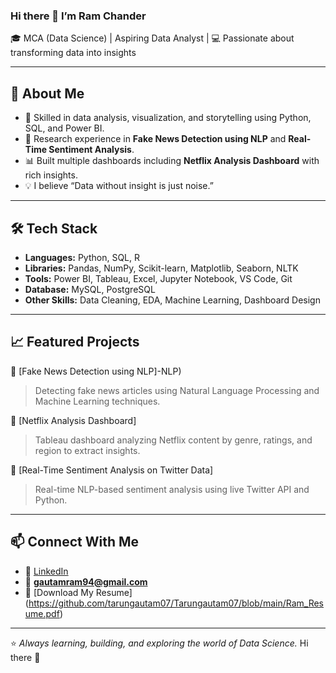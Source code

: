 ### Hi there 👋 I’m Ram Chander

🎓 MCA (Data Science) | Aspiring Data Analyst | 💻 Passionate about transforming data into insights  

---

## 🌟 About Me  
- 🎯 Skilled in data analysis, visualization, and storytelling using Python, SQL, and Power BI.  
- 🧠 Research experience in **Fake News Detection using NLP** and **Real-Time Sentiment Analysis**.  
- 📊 Built multiple dashboards including **Netflix Analysis Dashboard** with rich insights.  
- 💡 I believe “Data without insight is just noise.”  

---

## 🛠️ Tech Stack  
- **Languages:** Python, SQL, R  
- **Libraries:** Pandas, NumPy, Scikit-learn, Matplotlib, Seaborn, NLTK  
- **Tools:** Power BI, Tableau, Excel, Jupyter Notebook, VS Code, Git  
- **Database:** MySQL, PostgreSQL  
- **Other Skills:** Data Cleaning, EDA, Machine Learning, Dashboard Design  

---

## 📈 Featured Projects  

🔹 [Fake News Detection using NLP]-NLP)  
> Detecting fake news articles using Natural Language Processing and Machine Learning techniques.  

🔹 [Netflix Analysis Dashboard]
> Tableau dashboard analyzing Netflix content by genre, ratings, and region to extract insights.  

🔹 [Real-Time Sentiment Analysis on Twitter Data] 
> Real-time NLP-based sentiment analysis using live Twitter API and Python.  

---

## 📫 Connect With Me  
- 🔗 [LinkedIn](https://www.linkedin.com/in/ram-c-b17067193?trk=contact-info)  
- 📧 **gautamram94@gmail.com**  
- 📄 [Download My Resume]
(https://github.com/tarungautam07/Tarungautam07/blob/main/Ram_Resume.pdf)

---

⭐ *Always learning, building, and exploring the world of Data Science.* Hi there 👋

<!--
**tarungautam07/Tarungautam07** is a ✨ _special_ ✨ repository because its `README.md` (this file) appears on your GitHub profile.

Here are some ideas to get you started:

- 🔭 I’m currently working on ...
- 🌱 I’m currently learning ...
- 👯 I’m looking to collaborate on ...
- 🤔 I’m looking for help with ...
- 💬 Ask me about ...
- 📫 How to reach me: ...
- 😄 Pronouns: ...
- ⚡ Fun fact: ...
-->
